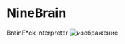 # NineBrain
BrainF*ck interpreter
![изображение](https://github.com/KriperPlay/NineBrain/assets/92634754/488b587c-ffab-4517-a824-456bbc7dcb7a) 


